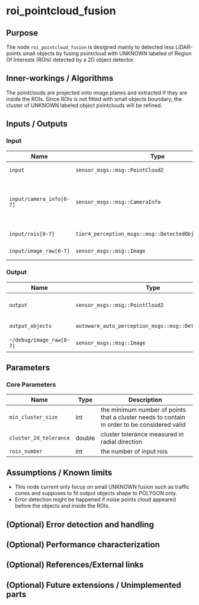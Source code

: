 # roi_pointcloud_fusion

## Purpose

The node `roi_pointcloud_fusion` is designed mainly to detected less LiDAR-points small objects by fusing pointcloud with UNKNOWN labeled of Region Of Interests (ROIs) detected by a 2D object detector.

## Inner-workings / Algorithms

The pointclouds are projected onto image planes and extracted if they are inside the ROIs. Since ROIs is not fitted with small objects boundary, the cluster of UNKNOWN labeled object pointclouds will be refined.

## Inputs / Outputs

### Input

| Name                     | Type                                                     | Description                                               |
| ------------------------ | -------------------------------------------------------- | --------------------------------------------------------- |
| `input`                  | `sensor_msgs::msg::PointCloud2`                          | input pointcloud                                          |
| `input/camera_info[0-7]` | `sensor_msgs::msg::CameraInfo`                           | camera information to project 3d points onto image planes |
| `input/rois[0-7]`        | `tier4_perception_msgs::msg::DetectedObjectsWithFeature` | ROIs from each image                                      |
| `input/image_raw[0-7]`   | `sensor_msgs::msg::Image`                                | images for visualization                                  |

### Output

| Name                     | Type                                                  | Description                |
| ------------------------ | ----------------------------------------------------- | -------------------------- |
| `output`                 | `sensor_msgs::msg::PointCloud2`                       | labeled cluster pointcloud |
| `output_objects`         | `autoware_auto_perception_msgs::msg::DetectedObjects` | detected objects           |
| `~/debug/image_raw[0-7]` | `sensor_msgs::msg::Image`                             | images for visualization   |

## Parameters

### Core Parameters

| Name                   | Type   | Description                                                                                  |
| ---------------------- | ------ | -------------------------------------------------------------------------------------------- |
| `min_cluster_size`     | int    | the minimum number of points that a cluster needs to contain in order to be considered valid |
| `cluster_2d_tolerance` | double | cluster tolerance measured in radial direction                                               |
| `rois_number`          | int    | the number of input rois                                                                     |

## Assumptions / Known limits

<!-- Write assumptions and limitations of your implementation.

Example:
  This algorithm assumes obstacles are not moving, so if they rapidly move after the vehicle started to avoid them, it might collide with them.
  Also, this algorithm doesn't care about blind spots. In general, since too close obstacles aren't visible due to the sensing performance limit, please take enough margin to obstacles.
-->

- This node current only focus on small UNKNOWN fusion such as traffic cones and supposes to fit output objects shape to POLYGON only.
- Error detection might be happened if noise points cloud appeared before the objects and inside the ROIs.

## (Optional) Error detection and handling

<!-- Write how to detect errors and how to recover from them.

Example:
  This package can handle up to 20 obstacles. If more obstacles found, this node will give up and raise diagnostic errors.
-->

## (Optional) Performance characterization

<!-- Write performance information like complexity. If it wouldn't be the bottleneck, not necessary.

Example:

  ### Complexity

  This algorithm is O(N).

  ### Processing time

  ...
-->

## (Optional) References/External links

<!-- Write links you referred to when you implemented.

Example:
  [1] {link_to_a_thesis}
  [2] {link_to_an_issue}
-->

## (Optional) Future extensions / Unimplemented parts

<!-- Write future extensions of this package.

Example:
  Currently, this package can't handle the chattering obstacles well. We plan to add some probabilistic filters in the perception layer to improve it.
  Also, there are some parameters that should be global(e.g. vehicle size, max steering, etc.). These will be refactored and defined as global parameters so that we can share the same parameters between different nodes.
-->
